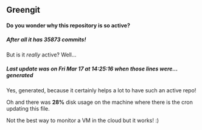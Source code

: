 ## Greengit

#### Do you wonder why this repository is so active?

##### After all it has 35873 commits!

But is it *really* active? Well...

##### Last update was on Fri Mar 17 at 14:25:16 when those lines were... generated

Yes, generated, because it certainly helps a lot to have such an active repo!

Oh and there was **28%** disk usage on the machine
where there is the cron updating this file.

Not the best way to monitor a VM in the cloud but it works! :)
